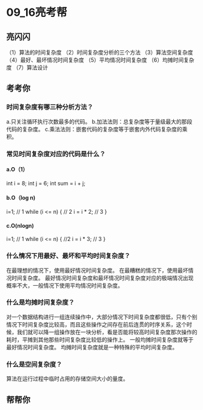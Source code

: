 # 09_16亮考帮
## 亮闪闪
（1）算法的时间复杂度
（2）时间复杂度分析的三个方法
（3）算法空间复杂度
（4）最好、最坏情况时间复杂度
（5）平均情况时间复杂度
（6）均摊时间复杂度
（7）算法设计
## 考考你
### 时间复杂度有哪三种分析方法？
a.只关注循环执行次数最多的代码。 
b.加法法则：总复杂度等于量级最大的那段代码的复杂度。
c.乘法法则：嵌套代码的复杂度等于嵌套内外代码复杂度的乘积。
### 常见时间复杂度对应的代码是什么？
#### a.O（1）
 int i = 8;
 int j = 6;
 int sum = i + j;
#### b.O（log n)
 i=1; // 1
 while (i <= n)  { // 2
   i = i * 2; // 3
 }
#### c.O(nlogn)
 i=1; // 1
 while (i <= n)  { //2
   i = i * 3; // 3
 }
### 什么情况下用最好、最坏和平均时间复杂度？
在最理想的情况下，使用最好情况时间复杂度。
在最糟糕的情况下，使用最坏情况时间复杂度。
最好情况时间复杂度和最坏情况时间复杂度对应的极端情况出现概率不大，一般情况下使用平均情况时间复杂度。
### 什么是均摊时间复杂度？
对一个数据结构进行一组连续操作中，大部分情况下时间复杂度都很低，只有个别情况下时间复杂度比较高，而且这些操作之间存在前后连贯的时序关系，这个时候，我们就可以降一组操作放在一块分析，看是否能将较高时间复杂度那次操作的耗时，平摊到其他那些时间复杂度比较低的操作上。
一般均摊时间复杂度就等于最好情况时间复杂度。
均摊时间复杂度就是一种特殊的平均时间复杂度。
### 什么是空间复杂度？
算法在运行过程中临时占用的存储空间大小的量度。
## 帮帮你
